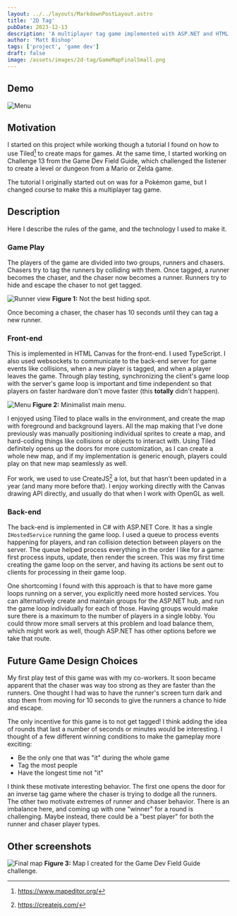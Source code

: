 ```yaml
---
layout: ../../layouts/MarkdownPostLayout.astro
title: '2D Tag'
pubDate: 2023-12-13
description: 'A multiplayer tag game implemented with ASP.NET and HTML Canvas.'
author: 'Matt Bishop'
tags: ['project', 'game dev']
draft: false
image: /assets/images/2d-tag/GameMapFinalSmall.png
---
```


## Demo

![Menu](/assets/images/2d-tag/tag-demo.gif)

## Motivation

I started on this project while working though a tutorial I found on how to use Tiled[^tiled] to create maps for games.
At the same time, I started working on Challenge 13 from the Game Dev Field Guide,
which challenged the listener to create a level or dungeon from a Mario or Zelda game.

The tutorial I originally started out on was for a Pokémon game,
but I changed course to make this a multiplayer tag game.

## Description

Here I describe the rules of the game, and the technology I used to make it.

### Game Play

The players of the game are divided into two groups, runners and chasers.
Chasers try to tag the runners by colliding with them.
Once tagged, a runner becomes the chaser, and the chaser now becomes a runner.
Runners try to hide and escape the chaser to not get tagged.

![Runner view](/assets/images/2d-tag/runner.png)
**Figure 1:** Not the best hiding spot.

Once becoming a chaser, the chaser has 10 seconds until they can tag a new runner.

### Front-end

This is implemented in HTML Canvas for the front-end.
I used TypeScript.
I also used websockets to communicate to the back-end server for game events like collisions,
when a new player is tagged, and when a player leaves the game.
Through play testing,
synchronizing the client's game loop with the server's game loop is important and time independent
so that players on faster hardware don't move faster
(this **totally** didn't happen).

![Menu](/assets/images/2d-tag/menu.png)
**Figure 2:** Minimalist main menu.

I enjoyed using Tiled to place walls in the environment, and create the map with foreground and background layers.
All the map making that I've done previously was manually positioning individual sprites to create a map,
and hard-coding things like collisions or objects to interact with.
Using Tiled definitely opens up the doors for more customization, as I can create a whole new map,
and if my implementation is generic enough, players could play on that new map seamlessly as well.

For work, we used to use CreateJS[^createjs] a lot, but that hasn't been updated in a year (and many more before that).
I enjoy working directly with the Canvas drawing API directly, and usually do that when I work with OpenGL as well.

### Back-end

The back-end is implemented in C# with ASP.NET Core.
It has a single `IHostedService` running the game loop.
I used a queue to process events happening for players, and ran collision detection between players on the server.
The queue helped process everything in the order I like for a game: first process inputs, update,
then render the screen.
This was my first time creating the game loop on the server,
and having its actions be sent out to clients for processing in their game loop.

One shortcoming I found with this approach is that to have more game loops running on a server,
you explicitly need more hosted services.
You can alternatively create and maintain groups for the ASP.NET hub,
and run the game loop individually for each of those.
Having groups would make sure there is a maximum to the number of players in a single lobby.
You could throw more small servers at this problem and load balance them,
which might work as well, though ASP.NET has other options before we take that route.

## Future Game Design Choices

My first play test of this game was with my co-workers.
It soon became apparent that the chaser was way too strong as they are faster than the runners.
One thought I had was to have the runner's screen turn dark
and stop them from moving for 10 seconds to give the runners a chance to hide and escape.

The only incentive for this game is to not get tagged!
I think adding the idea of rounds that last a number of seconds or minutes would be interesting.
I thought of a few different winning conditions to make the gameplay more exciting:

- Be the only one that was "it" during the whole game
- Tag the most people
- Have the longest time not "it"

I think these motivate interesting behavior.
The first one opens the door for an inverse tag game where the chaser is trying to dodge all the runners.
The other two motivate extremes of runner and chaser behavior.
There is an imbalance here, and coming up with one "winner" for a round is challenging.
Maybe instead, there could be a "best player" for both the runner and chaser player types.

## Other screenshots

![Final map](/assets/images/2d-tag/GameMapFinal.png)
**Figure 3:** Map I created for the Game Dev Field Guide challenge.

[^tiled]: https://www.mapeditor.org/
[^createjs]: https://createjs.com/
